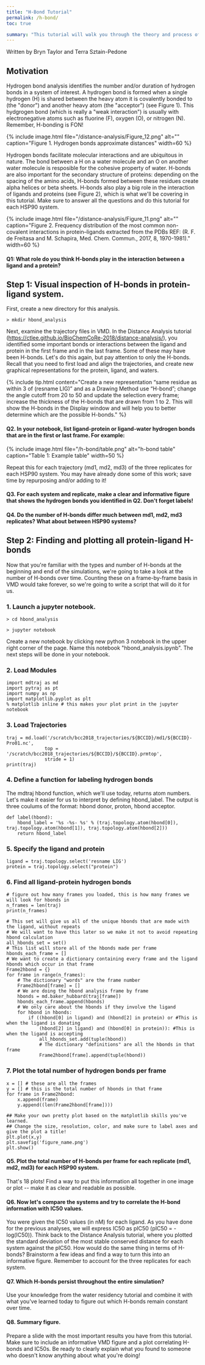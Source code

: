 ```yaml
---
title: "H-Bond Tutorial"
permalink: /h-bond/
toc: true

summary: "This tutorial will walk you through the theory and process of using hydrogen bond analysis to investigate your system of interest."
---
```

Written by Bryn Taylor and Terra Sztain-Pedone

## Motivation

Hydrogen bond analysis identifies the number and/or duration of hydrogen bonds in a system of interest. A hydrogen bond is formed when a single hydrogen (H) is shared between the heavy atom it is covalently bonded to (the "donor") and another heavy atom (the "acceptor") (see Figure 1). This hydgrogen bond (which is really a "weak interaction") is usually with electronegative atoms such as fluorine (F), oxygen (O), or nitrogen (N). Remember, H-bonding is FON!  

{% include image.html file="/distance-analysis/Figure_12.png" alt="" caption="Figure 1. Hydrogen bonds approximate distances" width=60 %}

Hydrogen bonds facilitate molecular interactions and are ubiquitous in nature. The bond between a H on a water molecule and an O on another water molecule is resposible for the cohesive property of water. H-bonds are also important for the secondary structure of proteins: depending on the spacing of the amino acids, H-bonds formed between these residues create alpha helices or beta sheets. H-bonds also play a big role in the interaction of ligands and proteins (see Figure 2), which is what we'll be covering in this tutorial.  Make sure to answer all the questions and do this tutorial for each HSP90 system. 

{% include image.html file="/distance-analysis/Figure_11.png" alt="" caption="Figure 2. Frequency distribution of the most common non-covalent interactions in protein–ligands extracted from the PDBs REF: (R. F. de Freitasa and M. Schapira, Med. Chem. Commun., 2017, 8, 1970-1981)." width=60 %}

#### Q1: What role do you think H-bonds play in the interaction between a ligand and a protein? 

## Step 1: Visual inspection of H-bonds in protein-ligand system. 

First, create a new directory for this analysis.

```
> mkdir hbond_analysis
```

Next, examine the trajectory files in VMD. In the Distance Analysis tutorial (https://ctlee.github.io/BioChemCoRe-2018/distance-analysis/), you identified some important bonds or interactions between the ligand and protein in the first frame and in the last frame. Some of these may have been H-bonds. Let's do this again, but pay attention to only the H-bonds. Recall that you need to first load and align the trajectories, and create new graphical representations for the protein, ligand, and waters. 

{% include tip.html content="Create a new representation “same residue as within 3 of (resname LIG)” and as a Drawing Method use “H-bond”; change the angle cutoff from 20 to 50 and update the selection every frame; increase the thickness of the H-bonds that are drawn from 1 to 2. This will show the H-bonds in the Display window and will help you to better determine which are the possible H-bonds." %}

#### Q2.  In your notebook, list ligand-protein or ligand-water hydrogen bonds that are in the first or last frame. For example: 

{% include image.html file="/h-bond/table.png" alt="h-bond table" caption="Table 1: Example table" width=50 %}

Repeat this for each trajectory (md1, md2, md3) of the three replicates for each HSP90 system. You may have already done some of this work; save time by repurposing and/or adding to it! 

#### Q3. For each system and replicate, make a clear and informative figure that shows the hydrogen bonds you identified in Q2. Don't forget labels! 

#### Q4. Do the number of H-bonds differ much between md1, md2, md3 replicates? What about between HSP90 systems? 

## Step 2: Finding and plotting all protein-ligand H-bonds

Now that you're familiar with the types and number of H-bonds at the beginning and end of the simulations, we're going to take a look at the number of H-bonds over time. Counting these on a frame-by-frame basis in VMD would take forever, so we're going to write a script that will do it for us. 

### 1. Launch a jupyter notebook. 

```
> cd hbond_analysis

> jupyter notebook 
```
Create a new notebook by clicking new python 3 notebook in the upper right corner of the page. Name this notebook "hbond_analysis.ipynb". The next steps will be done in your notebook.

### 2. Load Modules 
```
import mdtraj as md
import pytraj as pt
import numpy as np
import matplotlib.pyplot as plt
% matplotlib inline # this makes your plot print in the jupyter notebook
```

### 3. Load Trajectories
```
traj = md.load('/scratch/bcc2018_trajectories/${BCCID}/md1/${BCCID}-Pro01.nc', 
              top = '/scratch/bcc2018_trajectories/${BCCID}/${BCCID}.prmtop', 
              stride = 1)
print(traj)
```

### 4. Define a function for labeling hydrogen bonds
The mdtraj hbond function, which we'll use today, returns atom numbers. Let's make it easier for us to interpret by defining hbond_label. The output is three coulums of the format: hbond donor, proton, hbond acceptor.
```
def label(hbond):
    hbond_label = '%s -%s- %s' % (traj.topology.atom(hbond[0]), traj.topology.atom(hbond[1]), traj.topology.atom(hbond[2]))
    return hbond_label
```

### 5. Specify the ligand and protein
```
ligand = traj.topology.select('resname LIG') 
protein = traj.topology.select("protein")
```

### 6. Find all ligand-protein hydrogen bonds
```
# figure out how many frames you loaded, this is how many frames we will look for hbonds in 
n_frames = len(traj)
print(n_frames)
```

```
# This set will give us all of the unique hbonds that are made with the ligand, without repeats
# We will want to have this later so we make it not to avoid repeating hbond calculation 
all_hbonds_set = set()
# This list will store all of the hbonds made per frame
hbonds_each_frame = []
# We want to create a dictionary containing every frame and the ligand hbonds which occur in that frame
Frame2hbond = {}
for frame in range(n_frames):
    # The dictionary "words" are the frame number
    Frame2hbond[frame] = [] 
    # We are doing the hbond analysis frame by frame
    hbonds = md.baker_hubbard(traj[frame]) 
    hbonds_each_frame.append(hbonds)
    # We only care about the hbonds if they involve the ligand 
    for hbond in hbonds:
        if ((hbond[0] in ligand) and (hbond[2] in protein) or #This is when the ligand is donating 
            (hbond[2] in ligand) and (hbond[0] in protein)): #This is when the ligand is accepting             
            all_hbonds_set.add(tuple(hbond))
            # The dictionary "definitions" are all the hbonds in that frame
            Frame2hbond[frame].append(tuple(hbond))  
```

### 7. Plot the total number of hydrogen bonds per frame
```
x = [] # these are all the frames
y = [] # this is the total number of hbonds in that frame 
for frame in Frame2hbond:
    x.append(frame)
    y.append((len(Frame2hbond[frame])))

## Make your own pretty plot based on the matplotlib skills you've learned.
## Change the size, resolution, color, and make sure to label axes and give the plot a title! 
plt.plot(x,y)
plt.savefig('figure_name.png')
plt.show()
```

#### Q5. Plot the total number of H-bonds per frame for each replicate (md1, md2, md3) for each HSP90 system. 
That's 18 plots! Find a way to put this information all together in one image or plot -- make it as clear and readable as possible.  

#### Q6. Now let's compare the systems and try to correlate the H-bond information with IC50 values. 
You were given the IC50 values (in nM) for each ligand. As you have done for the previous analyses, we will express IC50 as pIC50 (pIC50 = -log(IC50)). Think back to the Distance Analysis tutorial, where you plotted the standard deviation of the most stable conserved distance for each system against the pIC50. How would do the same thing in terms of H-bonds? Brainstorm a few ideas and find a way to turn this into an informative figure. Remember to account for the three replicates for each system. 

#### Q7. Which H-bonds persist throughout the entire simulation? 
Use your knowledge from the water residency tutorial and combine it with what you've learned today to figure out which H-bonds remain constant over time. 

#### Q8. Summary figure. 
Prepare a slide with the most important results you have from this tutorial. Make sure to include an informative VMD figure and a plot correlating H-bonds and IC50s. Be ready to clearly explain what you found to someone who doesn't know anything about what you're doing! 
